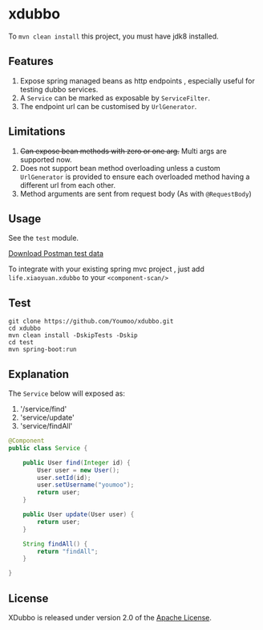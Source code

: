xdubbo
======

To `mvn clean install` this project, you must have jdk8 installed.

## Features

1. Expose spring managed beans as http endpoints , especially useful for testing dubbo services.
2. A `Service` can be marked as exposable by `ServiceFilter`.
3. The endpoint url can be customised by `UrlGenerator`.

## Limitations

1. ~~Can expose bean methods with zero or one arg.~~ Multi args are supported now.
2. Does not support bean method overloading unless a custom `UrlGenerator` is provided to ensure each overloaded method having a different url from each other.
3. Method arguments are sent from request body (As with `@RequestBody`)

## Usage

See the `test` module.

[Download Postman test data](https://www.getpostman.com/collections/b87a452f355a01bf8a10)

To integrate with your existing spring mvc project , just add `life.xiaoyuan.xdubbo` to your `<component-scan/>`

## Test

```
git clone https://github.com/Youmoo/xdubbo.git
cd xdubbo
mvn clean install -DskipTests -Dskip
cd test
mvn spring-boot:run
```

## Explanation

The `Service` below will exposed as:

 1. '/service/find'
 2. 'service/update'
 3. 'service/findAll'
 
```java
@Component
public class Service {

    public User find(Integer id) {
        User user = new User();
        user.setId(id);
        user.setUsername("youmoo");
        return user;
    }

    public User update(User user) {
        return user;
    }

    String findAll() {
        return "findAll";
    }

}
```

## License

XDubbo is released under version 2.0 of the [Apache License][].

[Apache License]: http://www.apache.org/licenses/LICENSE-2.0